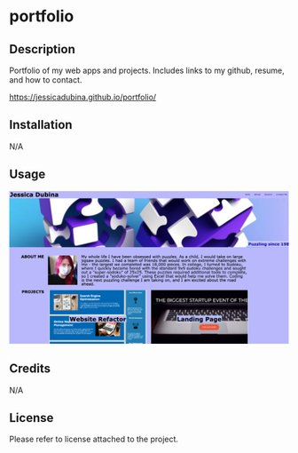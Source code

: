 # portfolio

## Description
Portfolio of my web apps and projects. Includes links to my github, resume, and how to contact.

https://jessicadubina.github.io/portfolio/

## Installation
N/A

## Usage
![Screenshot of webpage](/assets/images/screen-shot.png)

## Credits
N/A

## License
Please refer to license attached to the project.